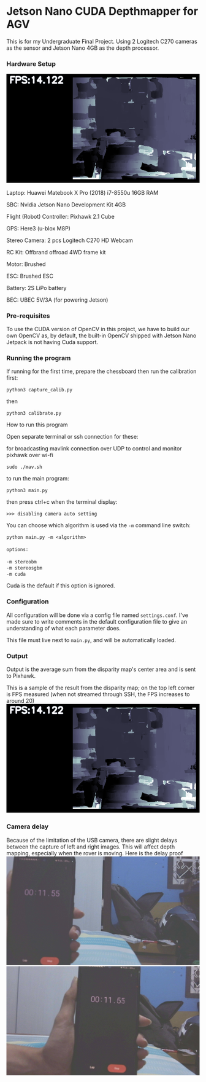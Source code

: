 # Jetson Nano CUDA Depthmapper for AGV

This is for my Undergraduate Final Project.
Using 2 Logitech C270 cameras as the sensor and Jetson Nano 4GB as the depth processor.

### Hardware Setup
![alt text](https://github.com/yonathanarya/depthmapper/blob/master/sample.png?raw=true)

Laptop: Huawei Matebook X Pro (2018) i7-8550u 16GB RAM

SBC: Nvidia Jetson Nano Development Kit 4GB

Flight (Robot) Controller: Pixhawk 2.1 Cube

GPS: Here3 (u-blox M8P)

Stereo Camera: 2 pcs Logitech C270 HD Webcam

RC Kit: Offbrand offroad 4WD frame kit

Motor: Brushed

ESC: Brushed ESC

Battery: 2S LiPo battery

BEC: UBEC 5V/3A (for powering Jetson)

### Pre-requisites
To use the CUDA version of OpenCV in this project, we have to build our own OpenCV as, by default, the built-in OpenCV shipped with Jetson Nano Jetpack is not having Cuda support.

### Running the program
If running for the first time, prepare the chessboard then run the calibration first:
```
python3 capture_calib.py
```
then
```
python3 calibrate.py
```


How to run this program

Open separate terminal or ssh connection for these:

for broadcasting mavlink connection over UDP to control and monitor pixhawk over wi-fi
```
sudo ./mav.sh
```

to run the main program:

```
python3 main.py
```
then press ctrl+c when the terminal display:
```
>>> disabling camera auto setting
```

You can choose which algorithm is used via the `-m` command line switch:

```
python main.py -m <algorithm>

options:

-m stereobm
-m stereosgbm
-m cuda
```

Cuda is the default if this option is ignored.


### Configuration

All configuration will be done via a config file named `settings.conf`. I've made sure to write comments in the default configuration file to give an understanding of what each parameter does.

This file must live next to `main.py`, and will be automatically loaded.


### Output 

Output is the average sum from the disparity map's center area and is sent to Pixhawk.

This is a sample of the result from the disparity map; on the top left corner is FPS measured (when not streamed through SSH, the FPS increases to around 20)
![alt text](https://github.com/yonathanarya/depthmapper/blob/master/sample.png?raw=true)


### Camera delay

Because of the limitation of the USB camera, there are slight delays between the capture of left and right images. This will affect depth mapping, especially when the rover is moving. Here is the delay proof
![alt text](https://github.com/yonathanarya/depthmapper/blob/master/left.png?raw=true)![alt text](https://github.com/yonathanarya/depthmapper/blob/master/right.png?raw=true)
